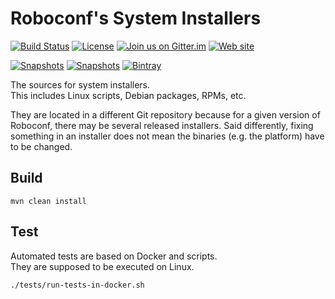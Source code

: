 # Roboconf's System Installers
[![Build Status](http://travis-ci.org/roboconf/roboconf-system-installers.png?branch=master)](http://travis-ci.org/roboconf/roboconf-system-installers/builds)
[![License](https://img.shields.io/hexpm/l/plug.svg)](http://www.apache.org/licenses/LICENSE-2.0)
[![Join us on Gitter.im](https://img.shields.io/badge/gitter-join%20chat-brightgreen.svg)](https://gitter.im/roboconf/roboconf)
[![Web site](https://img.shields.io/badge/website-roboconf.net-b23e4b.svg)](http://roboconf.net)

[![Snapshots](https://img.shields.io/badge/Snapshots%20on-Sonatype-orange.svg)](https://oss.sonatype.org/content/repositories/snapshots/net/roboconf/)
[![Snapshots](https://img.shields.io/badge/Snapshots%20on-Bintray-orange.svg)](https://bintray.com/roboconf)
[![Bintray](https://img.shields.io/badge/Releases%20on-Bintray-yellow.svg)](https://bintray.com/roboconf)

The sources for system installers.  
This includes Linux scripts, Debian packages, RPMs, etc.
  
They are located in a different Git repository because for a given version of Roboconf,
there may be several released installers. Said differently, fixing something in an installer
does not mean the binaries (e.g. the platform) have to be changed.


## Build

```
mvn clean install
```


## Test

Automated tests are based on Docker and scripts.  
They are supposed to be executed on Linux.

```
./tests/run-tests-in-docker.sh
```
